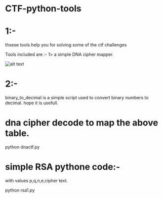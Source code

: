 # CTF-python-tools
# 1:-
thsese tools help you for solving some of the ctf challenges

Tools included are :-
1> a simple DNA cipher mapper.

![alt text](https://github.com/JohnHammond/ctf-katana/blob/master/img/dna_codes.png)

# 2:-

binary_to_decimal is a simple script used to convert binary numbers to decimal.
hope it is usefull.

# dna cipher decode to map the above table.
python dnactf.py


# simple RSA pythone code:-
with values p,q,n,e,cipher text.

python rsa1.py




